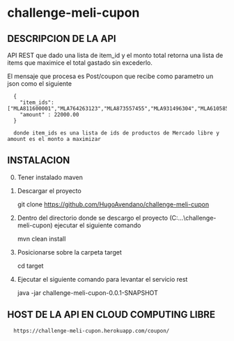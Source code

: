 # challenge-meli-cupon

## DESCRIPCION DE LA API

API REST  que dado una lista de item_id y el monto total retorna una  lista de items
que maximice el total gastado sin excederlo.

El mensaje que procesa es
  Post/coupon que recibe como parametro un json como el siguiente
      
      {
        "item_ids": ["MLA811600001","MLA764263123","MLA873557455","MLA931496304","MLA610585210"],
        "amount" : 22000.00
      }

      donde item_ids es una lista de ids de productos de Mercado libre y amount es el monto a maximizar
      



## INSTALACION
0. Tener instalado maven

1. Descargar el proyecto 
  
      git clone https://github.com/HugoAvendano/challenge-meli-cupon

2. Dentro del directorio donde se descargo el proyecto (C:\...\challenge-meli-cupon) ejecutar el siguiente comando
      
      mvn clean install

3. Posicionarse sobre la carpeta target
      
      cd target

4. Ejecutar el siguiente comando para levantar el servicio rest
    
      java -jar challenge-meli-cupon-0.0.1-SNAPSHOT


## HOST DE LA API EN CLOUD COMPUTING LIBRE
      
      https://challenge-meli-cupon.herokuapp.com/coupon/




